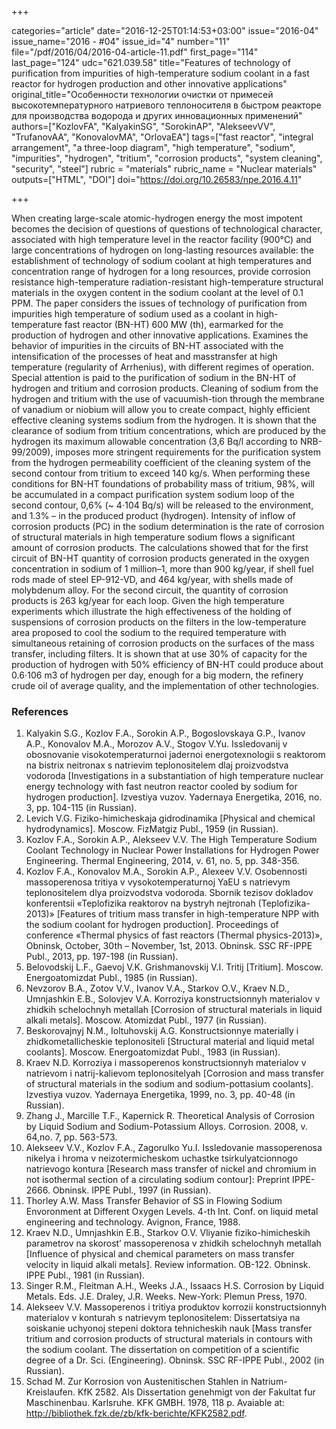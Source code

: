 +++

categories="article"
date="2016-12-25T01:14:53+03:00"
issue="2016-04"
issue_name="2016 - #04"
issue_id="4"
number="11"
file="/pdf/2016/04/2016-04-article-11.pdf"
first_page="114"
last_page="124"
udc="621.039.58"
title="Features of technology of purification from impurities of high-temperature sodium coolant in a fast reactor for hydrogen production and other innovative applications"
original_title="Особенности технологии очистки от примесей высокотемпературного натриевого теплоносителя в быстром реакторе для производства водорода и других инновационных применений"
authors=["KozlovFA", "KalyakinSG", "SorokinAP", "AlekseevVV", "TrufanovAA", "KonovalovMA", "OrlovaEA"]
tags=["fast reactor", "integral arrangement", "a three-loop diagram", "high temperature", "sodium", "impurities", "hydrogen", "tritium", "corrosion products", "system cleaning", "security", "steel"]
rubric = "materials"
rubric_name = "Nuclear materials"
outputs=["HTML", "DOI"]
doi="https://doi.org/10.26583/npe.2016.4.11"

+++

When creating large-scale atomic-hydrogen energy the most impotent becomes the decision of questions of questions of technological character, associated with high temperature level in the reactor facility (900°С) and large concentrations of hydrogen on long-lasting resources available: the establishment of technology of sodium coolant at high temperatures and concentration range of hydrogen for a long resources, provide corrosion resistance high-temperature radiation-resistant high-temperature structural materials in the oxygen content in the sodium coolant at the level of 0.1 PPM. The paper considers the issues of technology of purification from impurities high temperature of sodium used as a coolant in high-temperature fast reactor (BN-HT) 600 MW (th), earmarked for the production of hydrogen and other innovative applications. Examines the behavior of impurities in the circuits of BN-HT associated with the intensification of the processes of heat and masstransfer at high temperature (regularity of Arrhenius), with different regimes of operation. Special attention is paid to the purification of sodium in the BN-HT of hydrogen and tritium and corrosion products. Cleaning of sodium from the hydrogen and tritium with the use of vacuumish-tion through the membrane of vanadium or niobium will allow you to create compact, highly efficient effective cleaning systems sodium from the hydrogen. It is shown that the clearance of sodium from tritium concentrations, which are produced by the hydrogen its maximum allowable concentration (3,6 Bq/l according to NRB-99/2009), imposes more stringent requirements for the purification system from the hydrogen permeability coefficient of the cleaning system of the second contour from tritium to exceed 140 kg/s. When performing these conditions for BN-HT foundations of probability mass of tritium, 98%, will be accumulated in a compact purification system sodium loop of the second contour, 0,6% (~ 4⋅104 Bq/s) will be released to the environment, and 1.3% – in the produced product (hydrogen). Intensity of inflow of corrosion products (PC) in the sodium determination is the rate of corrosion of structural materials in high temperature sodium flows a significant amount of corrosion products. The calculations showed that for the first circuit of BN-HT quantity of corrosion products generated in the oxygen concentration in sodium of 1 million–1, more than 900 kg/year, if shell fuel rods made of steel EP-912-VD, and 464 kg/year, with shells made of molybdenum alloy. For the second circuit, the quantity of corrosion products is 263 kg/year for each loop. Given the high temperature experiments which illustrate the high effectiveness of the holding of suspensions of corrosion products on the filters in the low-temperature area proposed to cool the sodium to the required temperature with simultaneous retaining of corrosion products on the surfaces of the mass transfer, including filters. It is shown that at use 30% of capacity for the production of hydrogen with 50% efficiency of BN-HT could produce about 0.6⋅106 m3 of hydrogen per day, enough for a big modern, the refinery crude oil of average quality, and the implementation of other technologies.

### References

1. Kalyakin S.G., Kozlov F.A., Sorokin A.P., Bogoslovskaya G.P., Ivanov A.P., Konovalov M.A., Morozov A.V., Stogov V.Yu. Issledovanij v obosnovanie visokotemperaturnoi jadernoi energotexnologii s reaktorom na bistrix neitronax s natrievim teplonositelem dlaj proizvodstva vodoroda [Investigations in a substantiation of high temperature nuclear energy technology with fast neutron reactor cooled by sodium for hydrogen production]. Izvestiya vuzov. Yadernaya Energetika, 2016, no. 3, pp. 104-115 (in Russian).
2. Levich V.G. Fiziko-himicheskaja gidrodinamika [Physical and chemical hydrodynamics]. Moscow. FizMatgiz Publ., 1959 (in Russian).
3. Kozlov F.A., Sorokin A.P., Alekseev V.V. The High Temperature Sodium Coolant Technology in Nuclear Power Installations for Hydrogen Power Engineering. Thermal Engineering, 2014, v. 61, no. 5, pp. 348-356.
4. Kozlov F.A., Konovalov M.A., Sorokin A.P., Alexeev V.V. Osobennosti massoperenosa tritiya v vysokotemperaturnoj YaEU s natrievym teplonositelem dlya proizvodstva vodoroda. Sbornik tezisov dokladov konferentsii «Teplofizika reaktorov na bystryh nejtronah (Teplofizika-2013)» [Features of tritium mass transfer in high-temperature NPP with the sodium coolant for hydrogen production]. Proceedings of conference «Thermal physics of fast reactors (Thermal physics-2013)», Obninsk, October, 30th – November, 1st, 2013. Obninsk. SSC RF-IPPE Publ., 2013, pp. 197-198 (in Russian).
5. Belovodskij L.F., Gaevoj V.K. Grishmanovskij V.I. Tritij [Tritium]. Moscow. Energoatomizdat Publ., 1985 (in Russian).
6. Nevzorov B.A., Zotov V.V., Ivanov V.A., Starkov O.V., Kraev N.D., Umnjashkin E.B., Solovjev V.A. Korroziya konstructsionnyh materialov v zhidkih schelochnyh metallah [Corrosion of structural materials in liquid alkali metals]. Moscow. Atomizdat Publ., 1977 (in Russian).
7. Beskorovajnyj N.M., Ioltuhovskij A.G. Konstructsionnye materially i zhidkometallicheskie teplonositeli [Structural material and liquid metal coolants]. Moscow. Energoatomizdat Publ., 1983 (in Russian).
8. Kraev N.D. Korroziya i massoperenos konstructsionnyh materialov v natrievom i natrij-kalievom teplonositelyah [Corrosion and mass transfer of structural materials in the sodium and sodium-pottasium coolants]. Izvestiya vuzov. Yadernaya Energetika, 1999, no. 3, pp. 40-48 (in Russian).
9. Zhang J., Marcille T.F., Kapernick R. Theoretical Analysis of Corrosion by Liquid Sodium and Sodium-Potassium Alloys. Corrosion. 2008, v. 64,no. 7, pp. 563-573.
10. Alekseev V.V., Kozlov F.A., Zagorulko Yu.I. Issledovanie massoperenosa nikelya i hroma v neizotermicheskom uchastke tsirkulyatcionnogo natrievogo kontura [Research mass transfer of nickel and chromium in not isothermal section of a circulating sodium contour]: Preprint IPPE-2666. Obninsk. IPPE Publ., 1997 (in Russian).
11. Thorley A.W. Mass Transfer Behavior of SS in Flowing Sodium Envoronment at Different Oxygen Levels. 4-th Int. Conf. on liquid metal engineering and technology. Avignon, France, 1988.
12. Kraev N.D., Umnjashkin E.B., Starkov O.V. Vliyanie fiziko-himicheskih parametrov na skorost’ massoperenosa v zhidkih schelochnyh metallah [Influence of physical and chemical parameters on mass transfer velocity in liquid alkali metals]. Review information. OB-122. Obninsk. IPPE Publ., 1981 (in Russian).
13. Singer R.M., Fleitman A.H., Weeks J.A., Issaacs H.S. Corrosion by Liquid Metals. Eds. J.E. Draley, J.R. Weeks. New-York: Plemun Press, 1970.
14. Alekseev V.V. Massoperenos i tritiya produktov korrozii konstructsionnyh materialov v konturah s natrievym teplonositelem: Dissertatsiya na soiskanie uchyonoj stepeni doktora tehnicheskih nauk [Mass transfer tritium and corrosion products of structural materials in contours with the sodium coolant. The dissertation on competition of a scientific degree of a Dr. Sci. (Engineering). Obninsk. SSC RF-IPPE Publ., 2002 (in Russian).
15. Schad M. Zur Korrosion von Austenitischen Stahlen in Natrium-Kreislaufen. KfK 2582. Als Dissertation genehmigt von der Fakultat fur Maschinenbau. Karlsruhe. KFK GMBH. 1978, 118 p. Avaiable at: http://bibliothek.fzk.de/zb/kfk-berichte/KFK2582.pdf.